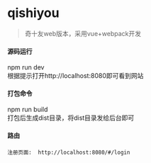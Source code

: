 # qishiyou

> 奇十友web版本，采用vue+webpack开发

#### 源码运行

npm run dev<br>
根据提示打开http://localhost:8080即可看到网站

#### 打包命令

npm run build<br>
打包后生成dist目录，将dist目录发给后台即可

#### 路由

```
注册页面:  http://localhost:8080/#/login
```
